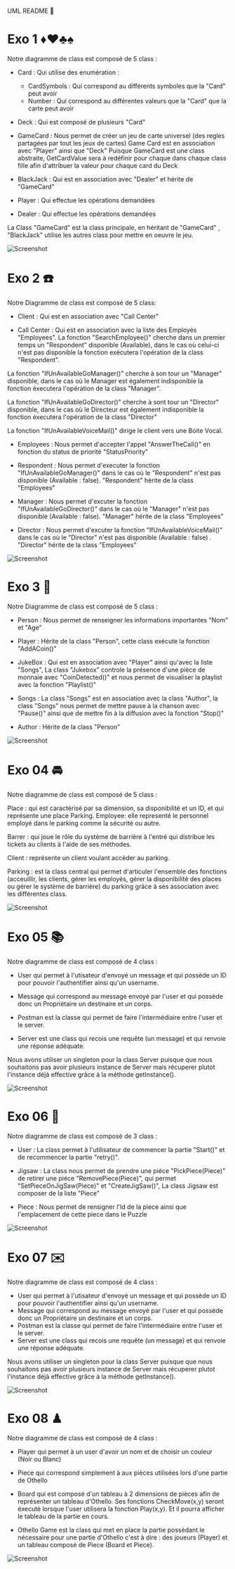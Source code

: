UML README 🚀
# Exo 1 ♦️♥️♣️♠️
Notre diagramme de class est composé de 5 class : 
- Card : Qui utilise des enumération : 

    - CardSymbols : Qui correspond au différents symboles que la "Card" peut avoir
    - Number : Qui correspond au différentes valeurs que la "Card" que la carte peut avoir

- Deck : Qui est composé de plusieurs "Card"

- GameCard : Nous permet de créer un jeu de carte universel (des regles partagées par tout les jeux de cartes) Game Card est en association avec "Player" ainsi que "Deck"
Puisque GameCard est une class abstraite, GetCardValue sera à redéfinir pour chaque dans chaque class fille afin d'attribuer la valeur pour chaque card du Deck

- BlackJack : Qui est en association avec "Dealer" et hérite de "GameCard"

- Player : Qui effectue les opérations demandées

- Dealer : Qui effectue les opérations demandées

La Class "GameCard" est la class principale, en héritant de "GameCard" , "BlackJack" utilise les autres class pour mettre en oeuvre le jeu.

![Screenshot](Images/DeckofCards.png)

# Exo 2 ☎️

Notre Diagramme de class est composé de 5 class:

- Client : Qui est en association avec "Call Center"

- Call Center : Qui est en association avec la liste des Employés "Employees". La fonction "SearchEmployee()" cherche dans un premier temps un "Respondent" disponible (Available), dans le cas où celui-ci n'est pas disponible la fonction exécutera l'opération de la class "Respondent".

La fonction "IfUnAvailableGoManager()" cherche à son tour un "Manager" disponible, dans le cas où le Manager est également indisponible la fonction éxecutera l'opération de la class "Manager".

La fonction "IfUnAvailableGoDirector()" cherche à sont tour un "Director" disponible, dans le cas où le Directeur est également indisponible la fonction éxecutera l'opération de la class "Director"

La fonction "IfUnAvailableVoiceMail()" dirige le client vers une Boite Vocal.


- Employees : Nous permet d'accepter l'appel "AnswerTheCall()" en fonction du status de priorité "StatusPriority"

- Respondent : Nous permet d'executer la fonction "IfUnAvailableGoManager()" dans le cas où le "Respondent" n'est pas disponible (Available : false). "Respondent" hérite de la class "Employees"

- Manager : Nous permet d'excuter la fonction "IfUnAvailableGoDirector()" dans le cas où le "Manager" n'est pas disponible (Available : false). "Manager" hérite de la class "Employees"

- Director : Nous permet d'excuter la fonction "IfUnAvailableVoiceMail()" dans le cas où le "Director" n'est pas disponible (Available : false) . "Director" hérite de la class "Employees"

![Screenshot](Images/CallCenter.png)

# Exo 3 🎼

Notre Diagramme de class est composé de 5 class :

- Person : Nous permet de renseigner les informations importantes "Nom" et "Age"

- Player : Hérite de la class "Person", cette class exécute la fonction "AddACoin()" 

- JukeBox : Qui est en association avec "Player" ainsi qu'avec la liste "Songs", La class "Jukebox" controle la présence d'une pièce de monnaie avec "CoinDetected()" et nous permet de visualiser la playlist avec la fonction "Playlist()" 

- Songs : La class "Songs" est en association avec la class "Author", la class "Songs" nous permet de mettre pause à la chanson avec "Pause()" ainsi que de mettre fin à la diffusion avec la fonction "Stop()"

- Author : Hérite de la class "Person"

![Screenshot](Images/JukeBox.png)


# Exo 04 🚘 

Notre diagramme de class est composé de 5 class : 

Place : qui est caractérisé par sa dimension, sa disponibilité et un ID, et qui représente une place Parking.
Employee: elle representé le personnel employé dans le parking comme la sécurité ou autre.

Barrer : qui joue le rôle du système de barrière à l'entré qui distribue les tickets au clients à l'aide de ses méthodes.

Client : représente un client voulant accèder au parking.

Parking : est la class central qui permet d'articuler l'ensemble des fonctions (acceuillir, les clients, gérer les employés, gérer la disponibilité des places ou gérer le système de barrière) du parking grâce à ses association avec les différentes class.

![Screenshot](Images/Parking.png)


# Exo 05 📚

Notre diagramme de class est composé de 4 class : 

- User qui permet à l'utisateur d'envoyé un message et qui possède un ID pour pouvoir l'authentifier ainsi qu'un username.

- Message qui correspond au message envoyé par l'user et qui possède donc un Propriétaire un destinaire et un corps.

- Postman est la classe qui permet de faire l'intermédiaire entre l'user et le server. 

- Server est une class qui recois une requête (un message) et qui renvoie une réponse adéquate. 

Nous avons utiliser un singleton pour la class Server puisque que nous souhaitons pas avoir plusieurs instance de Server mais récuperer plutot l'instance déjà effective grâce à la méthode getInstance().

![Screenshot](Images/book.png)

# Exo 06 🧩

Notre diagramme de class est composé de 3 class : 

- User : La class permet à l'utilisateur de commencer la partie "Start()" et de recommencer la partie "retry()".

- Jigsaw : La class nous permet de prendre une piéce "PickPiece(Piece)" de retirer une piéce "RemovePiece(Piece)", qui permet "SetPieceOnJigSaw(Piece)" et "CreateJigSaw()", La class Jigsaw est composer de la liste "Piece"

- Piece : Nous permet de rensigner l'Id  de la piece ainsi que l'emplacement de cette piece dans le Puzzle


![Screenshot](Images/Jigsaw.png)


# Exo 07 ✉️

Notre diagramme de class est composé de 4 class : 

- User qui permet à l'utisateur d'envoyé un message et qui possède un ID pour pouvoir l'authentifier ainsi qu'un username.
- Message qui correspond au message envoyé par l'user et qui possède donc un Propriétaire un destinaire et un corps.
- Postman est la classe qui permet de faire l'intermédiaire entre l'user et le server. 
- Server est une class qui recois une requête (un message) et qui renvoie une réponse adéquate. 

Nous avons utiliser un singleton pour la class Server puisque que nous souhaitons pas avoir plusieurs instance de Server mais récuperer plutot l'instance déjà effective grâce à la méthode getInstance().

![Screenshot](Images/Server.png)



# Exo 08 ♟

Notre diagramme de class est composé de 4 class : 

- Player qui permet à un user d'avoir un nom et de choisir un couleur (Noir ou Blanc)

- Piece qui correspond simplement à aux pièces utilisées lors d'une partie de Othello

- Board qui est composé d'un tableau à 2 dimensions de pièces afin de représenter un tableau d'Othello. Ses fonctions CheckMove(x,y) seront éxecuté lorsque l'user utilisera la fonction Play(x,y). Et il pourra afficher le tableau de la partie en cours.

- Othello Game est la class qui met en place la partie possèdant le nécessaire pour une partie d'Othello c'est à dire : des joueurs (Player) et un tableau composé de Piece (Board et Piece).

![Screenshot](Images/Othello.png)

